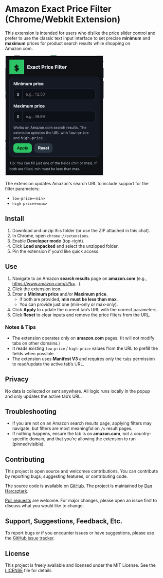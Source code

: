 # Amazon Exact Price Filter (Chrome/Webkit Extension)

This extension is intended for users who dislike the price slider control and prefer to use the classic text input interface to set precise **minimum** and **maximum** prices for product search results while shopping on Amazon.com.

![Amazon Exact Price Filter Extension](screenshots/user_interface_screenshot.png)

The extension updates Amazon's search URL to include support for the filter parameters:

- `low-price=<min>`
- `high-price=<max>`

## Install

1. Download and unzip this folder (or use the ZIP attached in this chat).
2. In Chrome, open `chrome://extensions`.
3. Enable **Developer mode** (top-right).
4. Click **Load unpacked** and select the unzipped folder.
5. Pin the extension if you’d like quick access.

## Use

1. Navigate to an Amazon **search results** page on **amazon.com** (e.g., https://www.amazon.com/s?k=...).
2. Click the extension icon.
3. Enter a **Minimum price** and/or **Maximum price**.
   - If both are provided, **min must be less than max**.
   - You can provide just one (min-only or max-only).
4. Click **Apply** to update the current tab’s URL with the correct parameters.
5. Click **Reset** to clear inputs and remove the price filters from the URL.

### Notes & Tips

- The extension operates only on **amazon.com** pages. (It will not modify tabs on other domains.)
- It reads existing `low-price` / `high-price` values from the URL to prefill the fields when possible.
- The extension uses **Manifest V3** and requires only the `tabs` permission to read/update the active tab’s URL.

## Privacy

No data is collected or sent anywhere. All logic runs locally in the popup and only updates the active tab’s URL.

## Troubleshooting

- If you are not on an Amazon search results page, applying filters may navigate, but filters are most meaningful on `/s` result pages.
- If nothing happens, ensure the tab is on **amazon.com**, not a country-specific domain, and that you’re allowing the extension to run (pinned/visible).

## Contributing

This project is open source and welcomes contributions. You can contribute by reporting bugs, suggesting features, or contributing code.

The source code is available on [GitHub](https://github.com/dnstock/amazon-exact-price-filter-extension). The project is maintained by [Dan Harcsztark](https://github.com/dnstock).

[Pull requests](https://github.com/dnstock/amazon-exact-price-filter-extension/pulls) are welcome. For major changes, please open an issue first to discuss what you would like to change.

## Support, Suggestions, Feedback, Etc.

To report bugs or if you encounter issues or have suggestions, please use the [GitHub issue tracker](https://github.com/dnstock/amazon-exact-price-filter-extension/issues).

## License

This project is freely available and licensed under the MIT License. See the [LICENSE](LICENSE) file for details.

